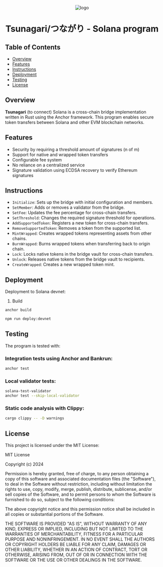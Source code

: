 <div align="center">
  <img src="https://github.com/user-attachments/assets/8e4e3361-4930-45ef-addc-a0b576e8c56f" alt="logo" />
  <h1>Tsunagari/つながり - Solana program</h1>
  
</div>


## Table of Contents

- [Overview](#overview)
- [Features](#features)
- [Instructions](#instructions)
- [Deployment](#deployment)
- [Testing](#testing)
- [License](#license)

## Overview

**Tsunagari** (to connect) Solana is a cross-chain bridge implementation written in Rust using the Anchor framework. This program enables secure token transfers between Solana and other EVM blockchain networks.

## Features

- Security by requiring a threshold amount of signatures (n of m)
- Support for native and wrapped token transfers
- Configurable fee system
- No reliance on a centralized service
- Signature validation using ECDSA recovery to verify Ethereum signatures

## Instructions

- `Initialize`: Sets up the bridge with initial configuration and members.
- `SetMember`: Adds or removes a validator from the bridge.
- `SetFee`: Updates the fee percentage for cross-chain transfers.
- `SetThreshold`: Changes the required signature threshold for operations.
- `AddSupportedToken`: Registers a new token for cross-chain transfers.
- `RemoveSupportedToken`: Removes a token from the supported list.
- `MintWrapped`: Creates wrapped tokens representing assets from other chains.
- `BurnWrapped`: Burns wrapped tokens when transferring back to origin chain.
- `Lock`: Locks native tokens in the bridge vault for cross-chain transfers.
- `Unlock`: Releases native tokens from the bridge vault to recipients.
- `CreateWrapped`: Creates a new wrapped token mint.

## Deployment

Deployment to Solana devnet:

1. Build

```bash
anchor build
```

```bash
npm run deploy:devnet
```

## Testing

The program is tested with:

### Integration tests using Anchor and Bankrun:

```bash
anchor test
```

### Local validator tests:

```bash
solana-test-validator
anchor test --skip-local-validator
```

### Static code analysis with **Clippy**:

```bash
cargo clippy -- -D warnings
```

## License

This project is licensed under the MIT License:

MIT License

Copyright (c) 2024

Permission is hereby granted, free of charge, to any person obtaining a copy
of this software and associated documentation files (the "Software"), to deal
in the Software without restriction, including without limitation the rights
to use, copy, modify, merge, publish, distribute, sublicense, and/or sell
copies of the Software, and to permit persons to whom the Software is
furnished to do so, subject to the following conditions:

The above copyright notice and this permission notice shall be included in all
copies or substantial portions of the Software.

THE SOFTWARE IS PROVIDED "AS IS", WITHOUT WARRANTY OF ANY KIND, EXPRESS OR
IMPLIED, INCLUDING BUT NOT LIMITED TO THE WARRANTIES OF MERCHANTABILITY,
FITNESS FOR A PARTICULAR PURPOSE AND NONINFRINGEMENT. IN NO EVENT SHALL THE
AUTHORS OR COPYRIGHT HOLDERS BE LIABLE FOR ANY CLAIM, DAMAGES OR OTHER
LIABILITY, WHETHER IN AN ACTION OF CONTRACT, TORT OR OTHERWISE, ARISING FROM,
OUT OF OR IN CONNECTION WITH THE SOFTWARE OR THE USE OR OTHER DEALINGS IN THE
SOFTWARE.
